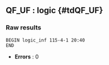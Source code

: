 ## QF_UF : logic {#tdQF_UF}
### Raw results


~~~
BEGIN logic_inf 115-4-1 20:40
END
~~~

* **Errors** : 0

